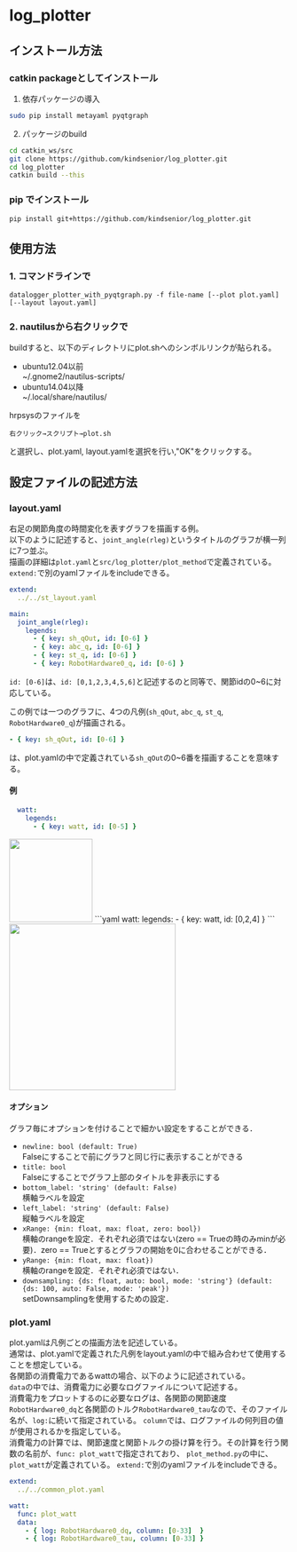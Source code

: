 # log_plotter
## インストール方法
### catkin packageとしてインストール
1. 依存パッケージの導入
```bash
sudo pip install metayaml pyqtgraph
```
2. パッケージのbuild
```bash
cd catkin_ws/src
git clone https://github.com/kindsenior/log_plotter.git
cd log_plotter
catkin build --this
```

### pip でインストール
```bash
pip install git+https://github.com/kindsenior/log_plotter.git
```

## 使用方法
### 1. コマンドラインで
```
datalogger_plotter_with_pyqtgraph.py -f file-name [--plot plot.yaml] [--layout layout.yaml]
```

### 2. nautilusから右クリックで
buildすると、以下のディレクトリにplot.shへのシンボルリンクが貼られる。
- ubuntu12.04以前  
~/.gnome2/nautilus-scripts/
- ubuntu14.04以降  
~/.local/share/nautilus/

hrpsysのファイルを  
```
右クリック→スクリプト→plot.sh
```
と選択し、plot.yaml, layout.yamlを選択を行い,"OK"をクリックする。

## 設定ファイルの記述方法

### layout.yaml
右足の関節角度の時間変化を表すグラフを描画する例。  
以下のように記述すると、`joint_angle(rleg)`というタイトルのグラフが横一列に7つ並ぶ。  
描画の詳細は`plot.yaml`と`src/log_plotter/plot_method`で定義されている。
`extend:`で別のyamlファイルをincludeできる。
```yaml
extend:
  ../../st_layout.yaml

main:
  joint_angle(rleg):
    legends:
      - { key: sh_qOut, id: [0-6] }
      - { key: abc_q, id: [0-6] }
      - { key: st_q, id: [0-6] }
      - { key: RobotHardware0_q, id: [0-6] }
 ```
`id: [0-6]`は、`id: [0,1,2,3,4,5,6]`と記述するのと同等で、関節idの0~6に対応している。

この例では一つのグラフに、4つの凡例(`sh_qOut`, `abc_q`, `st_q`, `RobotHardware0_q`)が描画される。
```yaml
- { key: sh_qOut, id: [0-6] }
```
は、plot.yamlの中で定義されている`sh_qOut`の0~6番を描画することを意味する。

#### 例
```yaml
  watt:
    legends:
      - { key: watt, id: [0-5] }
```
<img src="doc/materials/watt_sample_plot.png" height="150px">  
```yaml
  watt:
    legends:
      - { key: watt, id: [0,2,4] }
```
<img src="doc/materials/watt_sample_plot2.png" height="300px">  

#### オプション
グラフ毎にオプションを付けることで細かい設定をすることができる．
* `newline: bool (default: True)`  
Falseにすることで前にグラフと同じ行に表示することができる
* `title: bool`  
Falseにすることでグラフ上部のタイトルを非表示にする
* `bottom_label: 'string' (default: False)`  
横軸ラベルを設定
* `left_label: 'string' (default: False)`  
縦軸ラベルを設定
* `xRange: {min: float, max: float, zero: bool})`  
横軸のrangeを設定．それぞれ必須ではない(zero == Trueの時のみminが必要)．zero == Trueとするとグラフの開始を0に合わせることができる．
* `yRange: {min: float, max: float})`  
横軸のrangeを設定．それぞれ必須ではない．
* `downsampling: {ds: float, auto: bool, mode: 'string'} (default: {ds: 100, auto: False, mode: 'peak'})`  
setDownsamplingを使用するための設定．

### plot.yaml
plot.yamlは凡例ごとの描画方法を記述している。  
通常は、plot.yamlで定義された凡例をlayout.yamlの中で組み合わせて使用することを想定している。  
各関節の消費電力であるwattの場合、以下のように記述されている。  
`data`の中では、消費電力に必要なログファイルについて記述する。  
消費電力をプロットするのに必要なログは、各関節の関節速度`RobotHardware0_dq`と各関節のトルク`RobotHardware0_tau`なので、そのファイル名が、`log:`に続いて指定されている。
`column`では、ログファイルの何列目の値が使用されるかを指定している。  
消費電力の計算では、関節速度と関節トルクの掛け算を行う。その計算を行う関数の名前が、`func: plot_watt`で指定されており、
`plot_method.py`の中に、`plot_watt`が定義されている。
`extend:`で別のyamlファイルをincludeできる。

```yaml:plot.yaml
extend:
  ../../common_plot.yaml

watt:
  func: plot_watt
  data:
    - { log: RobotHardware0_dq, column: [0-33]  }
    - { log: RobotHardware0_tau, column: [0-33] }
```

